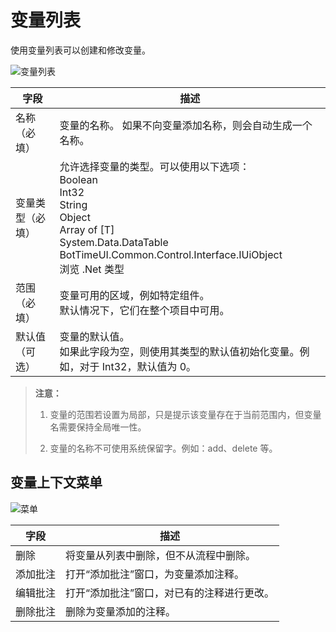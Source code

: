 # 变量列表

使用变量列表可以创建和修改变量。

![变量列表](https://docimages.blob.core.chinacloudapi.cn/images/Studio/Variable/createdVariable.png)

|字段| 描述|
|---|---|
|名称（必填）| 变量的名称。 如果不向变量添加名称，则会自动生成一个名称。
|变量类型（必填）| 允许选择变量的类型。可以使用以下选项：</br> Boolean </br> Int32 </br> String </br> Object </br> Array of [T] </br> System.Data.DataTable </br> BotTimeUI.Common.Control.Interface.IUiObject </br> 浏览 .Net 类型 |
|范围（必填）| 变量可用的区域，例如特定组件。</br> 默认情况下，它们在整个项目中可用。|
|默认值（可选）| 变量的默认值。  </br> 如果此字段为空，则使用其类型的默认值初始化变量。例如，对于 Int32，默认值为 0。 |

> **注意：**
>
> 1. 变量的范围若设置为局部，只是提示该变量存在于当前范围内，但变量名需要保持全局唯一性。
>
> 2. 变量的名称不可使用系统保留字。例如：add、delete 等。

## 变量上下文菜单

![菜单](https://docimages.blob.core.chinacloudapi.cn/images/Studio/Variable/variablePanelMenu.png)

|字段| 描述|
|---|---|
|删除 |将变量从列表中删除，但不从流程中删除。|
|添加批注| 打开“添加批注”窗口，为变量添加注释。|
|编辑批注 |打开“添加批注”窗口，对已有的注释进行更改。|
|删除批注| 删除为变量添加的注释。|

